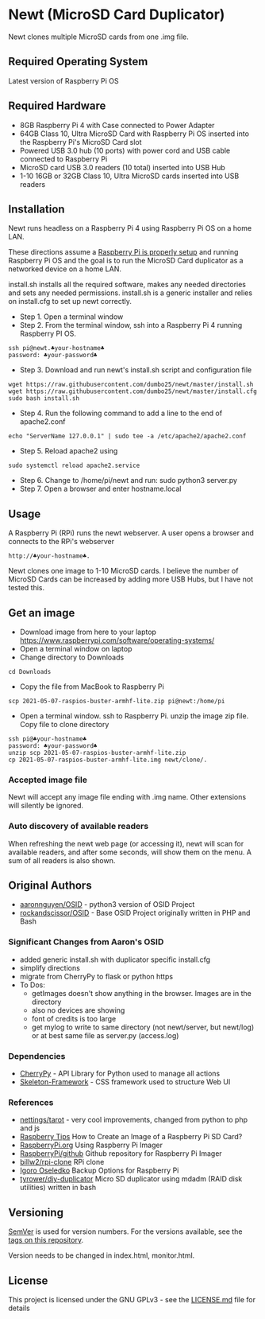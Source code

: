 # Newt (MicroSD Card Duplicator)
Newt clones multiple MicroSD cards from one .img file.

## Required Operating System
Latest version of Raspberry Pi OS

## Required Hardware
* 8GB Raspberry Pi 4 with Case connected to Power Adapter
* 64GB Class 10, Ultra MicroSD Card with Raspberry Pi OS inserted into the Raspberry Pi's MicroSD Card slot
* Powered USB 3.0 hub (10 ports) with power cord and USB cable connected to Raspberry Pi
* MicroSD card USB 3.0 readers (10 total) inserted into USB Hub
* 1-10 16GB or 32GB Class 10, Ultra MicroSD cards inserted into USB readers

## Installation 
Newt runs headless on a Raspberry Pi 4 using Raspberry Pi OS on a home LAN.

These directions assume a [Raspberry Pi is properly setup](https://sites.google.com/site/cartwrightraspberrypiprojects/home/steps/setup-raspberry-pi-3-with-raspbian) and running Raspberry Pi OS and the goal is to run the MicroSD Card duplicator as a networked device on a home LAN.

install.sh installs all the required software, makes any needed directories and sets any needed permissions. install.sh is a generic installer and relies on install.cfg to set up newt correctly.

* Step 1. Open a terminal window
* Step 2. From the terminal window, ssh into a Raspberry Pi 4 running Raspberry PI OS. 
```
ssh pi@newt.♣your-hostname♣
password: ♣your-password♣
```
* Step 3. Download and run newt's install.sh script and configuration file 
```
wget https://raw.githubusercontent.com/dumbo25/newt/master/install.sh
wget https://raw.githubusercontent.com/dumbo25/newt/master/install.cfg
sudo bash install.sh
```
* Step 4. Run the following command to add a line to the end of apache2.conf
```
echo "ServerName 127.0.0.1" | sudo tee -a /etc/apache2/apache2.conf
```
* Step 5. Reload apache2 using
```
sudo systemctl reload apache2.service
```
* Step 6. Change to /home/pi/newt and run: sudo python3 server.py
* Step 7. Open a browser and enter hostname.local


## Usage
A Raspberry Pi (RPi) runs the newt webserver. A user opens a browser and connects to the RPi's webserver 
```
http://♣your-hostname♣. 
```
Newt clones one image to 1-10 MicroSD cards. I believe the number of MicroSD Cards can be increased by adding more USB Hubs, but I have not tested this.

## Get an image
* Download image from here to your laptop https://www.raspberrypi.com/software/operating-systems/
* Open a terminal window on laptop
* Change directory to Downloads
```
cd Downloads
```
* Copy the file from MacBook to Raspberry Pi
```
scp 2021-05-07-raspios-buster-armhf-lite.zip pi@newt:/home/pi
```
* Open a terminal window. ssh to Raspberry Pi. unzip the image zip file. Copy file to clone directory
```
ssh pi@♣your-hostname♣
password: ♣your-password♣
unzip scp 2021-05-07-raspios-buster-armhf-lite.zip 
cp 2021-05-07-raspios-buster-armhf-lite.img newt/clone/.
```

### Accepted image file
Newt will accept any image file ending with .img name. Other extensions will silently be ignored.

### Auto discovery of available readers
When refreshing the newt web page (or accessing it), newt will scan for available readers, and after some seconds, will show them on the menu. A sum of all readers is also shown.


## Original Authors
* [aaronnguyen/OSID](https://github.com/aaronnguyen/osid-python3) - python3 version of OSID Project
* [rockandscissor/OSID](https://github.com/rockandscissor/osid) - Base OSID Project originally written in PHP and Bash


### Significant Changes from Aaron's OSID
* added generic install.sh with duplicator specific install.cfg
* simplify directions
* migrate from CherryPy to flask or python https
* To Dos:
  * getImages doesn't show anything in the browser. Images are in the directory
  * also no devices are showing
  * font of credits is too large
  * get mylog to write to same directory (not newt/server, but newt/log) or at best same file as server.py (access.log)

### Dependencies
* [CherryPy](http://docs.cherrypy.org/en/latest/) - API Library for Python used to manage all actions
* [Skeleton-Framework](https://github.com/skeleton-framework/skeleton-framework) - CSS framework used to structure Web UI


### References
* [nettings/tarot](https://github.com/nettings/tarot) - very cool improvements, changed from python to php and js
* [Raspberry Tips](https://raspberrytips.com/create-image-sd-card/) How to Create an Image of a Raspberry Pi SD Card?
* [RaspberryPi.org](https://www.raspberrypi.org/documentation/computers/getting-started.html#using-raspberry-pi-imager) Using Raspberry Pi Imager
* [RaspberryPi/github](https://github.com/raspberrypi/rpi-imager) Github repository for Raspberry Pi Imager
* [billw2/rpi-clone](https://github.com/billw2/rpi-clone) RPi clone
* [Igoro Oseledko](https://www.igoroseledko.com/backup-options-for-raspberry-pi/) Backup Options for Raspberry Pi
* [tyrower/diy-duplicator](https://github.com/tyrower/diy-duplicator) Micro SD duplicator using mdadm (RAID disk utilities) written in bash

## Versioning
[SemVer](http://semver.org/) is used for version numbers. For the versions available, see the [tags on this repository](https://github.com/your/project/tags).

Version needs to be changed in index.html, monitor.html.


## License
This project is licensed under the GNU GPLv3 - see the [LICENSE.md](LICENSE.md) file for details
